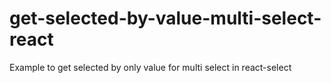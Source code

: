 # get-selected-by-value-multi-select-react
Example to get selected by only value for multi select in react-select
